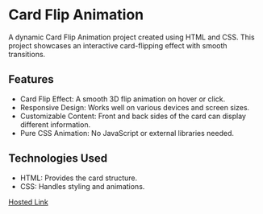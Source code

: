 # Card Flip Animation
A dynamic Card Flip Animation project created using HTML and CSS. This project showcases an interactive card-flipping effect with smooth transitions.

## Features
- Card Flip Effect: A smooth 3D flip animation on hover or click.
- Responsive Design: Works well on various devices and screen sizes.
- Customizable Content: Front and back sides of the card can display different information.
- Pure CSS Animation: No JavaScript or external libraries needed.

## Technologies Used
- HTML: Provides the card structure.
- CSS: Handles styling and animations.

[Hosted Link](https://kirthanaa05.github.io/Card-Flip/)
